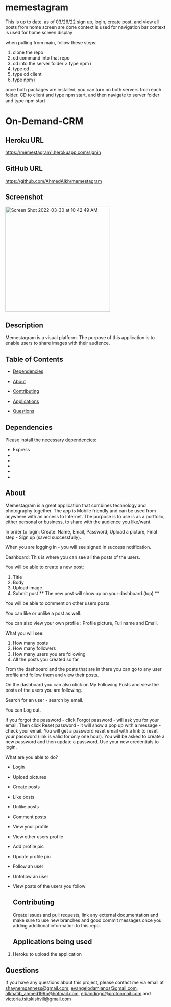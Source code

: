 # memestagram
This is up to date. as of 03/26/22
sign up, login, create post, and view all posts from home screen are done
context is used for navigation bar
context is used for home screen display

when pulling from main, follow these steps:

1) clone the repo
2) cd command into that repo
3) cd into the server folder > type npm i
4) type cd ..
5) type cd client
6) type npm i


once both packages are installed, you can turn on both servers from each folder. CD to client and type npm start, and then navigate to server folder and type npm start


# On-Demand-CRM
## Heroku URL
https://memestagram1.herokuapp.com/signin

## GitHub URL
https://github.com/AhmedAlkh/memestagram

## Screenshot
<img width="328" alt="Screen Shot 2022-03-30 at 10 42 49 AM" src="https://user-images.githubusercontent.com/89715481/160862710-02ff740c-127b-4646-a1ef-2f72ee941027.png">

## Description
Memestagram is a visual platform. The purpose of this application is to enable users to share images with their audience.

## Table of Contents 
  
  * [Dependencies](#dependencies)
  
  * [About](#about)

  * [Contributing](#contributing)
  
  * [Applications](#applications)
  
  * [Questions](#questions)
  
  ## Dependencies
  
  Please install the necessary dependencies:
  - Express
  - 
  - 
  - 
  - 
  - 
  
  ## About
 Memestagram is a great application that combines technology and photography together.  The app is Mobile friendly and can be used from anywhere with an access to Internet. The purpose is to use is as a portfolio, either personal or business, to share with the audience you like/want. 
 
In order to login:
Create: Name, Email, Password, Upload a picture, Final step - Sign up (saved successfully).

When you are logging in - you will see signed in success notification.

Dashboard: 
This is where you can see all the posts of the users.

You will be able to create a new post:
1) Title
2) Body
3) Upload image
4) Submit post
** The new post will show up on your dashboard (top) **


You will be able to comment on other users posts.

You can like or unlike a post as well.

You can also view your own profile : Profile picture, Full name and Email.

What you will see:
1) How many posts
2) How many followers
3) How many users you are following
4) All the posts you created so far

From the dashboard and the posts that are in there you can go to any user profile and follow them and view their posts.

On the dashboard you can also click on My Following Posts and view the posts of the users you are following.

Search for an user - search by email.

You can Log out.

If you forgot the password - click Forgot password - will ask you for your email.
Then click Reset password - it will show a pop up with a message - check your email.
You will get a password reset email with a link to reset your password (link is valid for only one hour).
You will be asked to create a new password and then update a password.
Use your new credentials to login.
 
 
  What are you able to do?
- Login
- Upload pictures
- Create posts
- Like posts
- Unlike posts
- Comment posts
- View your profile
- View other users profile
- Add profile pic
- Update profile pic
- Follow an user
- Unfollow an user
- View posts of the users you follow
    
  ## Contributing
  
  Create issues and pull requests, link any external documentation and make sure to use new branches and good commit messages once you adding additional information to this repo.
  
  ## Applications being used 
  
1. Heroku to upload the application 
  
  ## Questions
  
  If you have any questions about this project, please contact me via email at shaynemganness@gmail.com, evangelodamianos@gmail.com, alkhatib_ahmed1995@hotmail.com, 
  elbandingo@protonmail.com and victoria.tsitskishvili@gmail.com 

